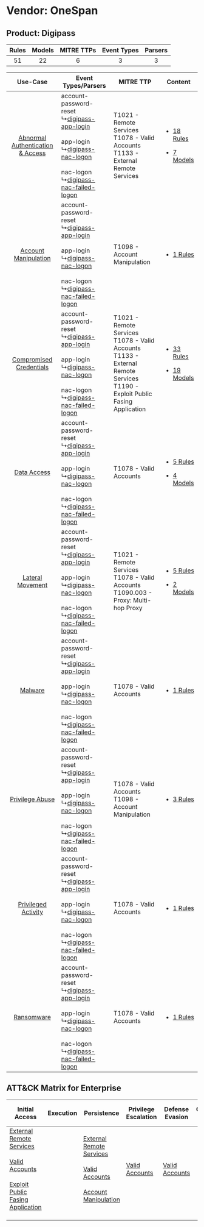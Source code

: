 Vendor: OneSpan
===============
Product: Digipass
-----------------
| Rules | Models | MITRE TTPs | Event Types | Parsers |
|:-----:|:------:|:----------:|:-----------:|:-------:|
|  51   |   22   |     6      |      3      |    3    |

|    Use-Case    | Event Types/Parsers    | MITRE TTP    | Content    |
|:----:| ---- | ---- | ---- |
| [Abnormal Authentication & Access](../../../UseCases/uc_abnormal_authentication_&_access.md) |  account-password-reset<br> ↳[digipass-app-login](Ps/pC_digipassapplogin.md)<br><br> app-login<br> ↳[digipass-nac-logon](Ps/pC_digipassnaclogon.md)<br><br> nac-logon<br> ↳[digipass-nac-failed-logon](Ps/pC_digipassnacfailedlogon.md)<br> | T1021 - Remote Services<br>T1078 - Valid Accounts<br>T1133 - External Remote Services<br>    | [<ul><li>18 Rules</li></ul><ul><li>7 Models</li></ul>](RM/r_m_onespan_digipass_Abnormal_Authentication_&_Access.md) |
|    [Account Manipulation](../../../UseCases/uc_account_manipulation.md)    |  account-password-reset<br> ↳[digipass-app-login](Ps/pC_digipassapplogin.md)<br><br> app-login<br> ↳[digipass-nac-logon](Ps/pC_digipassnaclogon.md)<br><br> nac-logon<br> ↳[digipass-nac-failed-logon](Ps/pC_digipassnacfailedlogon.md)<br> | T1098 - Account Manipulation<br>    | [<ul><li>1 Rules</li></ul>](RM/r_m_onespan_digipass_Account_Manipulation.md)    |
|          [Compromised Credentials](../../../UseCases/uc_compromised_credentials.md)          |  account-password-reset<br> ↳[digipass-app-login](Ps/pC_digipassapplogin.md)<br><br> app-login<br> ↳[digipass-nac-logon](Ps/pC_digipassnaclogon.md)<br><br> nac-logon<br> ↳[digipass-nac-failed-logon](Ps/pC_digipassnacfailedlogon.md)<br> | T1021 - Remote Services<br>T1078 - Valid Accounts<br>T1133 - External Remote Services<br>T1190 - Exploit Public Fasing Application<br> | [<ul><li>33 Rules</li></ul><ul><li>19 Models</li></ul>](RM/r_m_onespan_digipass_Compromised_Credentials.md)         |
|    [Data Access](../../../UseCases/uc_data_access.md)    |  account-password-reset<br> ↳[digipass-app-login](Ps/pC_digipassapplogin.md)<br><br> app-login<br> ↳[digipass-nac-logon](Ps/pC_digipassnaclogon.md)<br><br> nac-logon<br> ↳[digipass-nac-failed-logon](Ps/pC_digipassnacfailedlogon.md)<br> | T1078 - Valid Accounts<br>    | [<ul><li>5 Rules</li></ul><ul><li>4 Models</li></ul>](RM/r_m_onespan_digipass_Data_Access.md)    |
|    [Lateral Movement](../../../UseCases/uc_lateral_movement.md)    |  account-password-reset<br> ↳[digipass-app-login](Ps/pC_digipassapplogin.md)<br><br> app-login<br> ↳[digipass-nac-logon](Ps/pC_digipassnaclogon.md)<br><br> nac-logon<br> ↳[digipass-nac-failed-logon](Ps/pC_digipassnacfailedlogon.md)<br> | T1021 - Remote Services<br>T1078 - Valid Accounts<br>T1090.003 - Proxy: Multi-hop Proxy<br>    | [<ul><li>5 Rules</li></ul><ul><li>2 Models</li></ul>](RM/r_m_onespan_digipass_Lateral_Movement.md)    |
|    [Malware](../../../UseCases/uc_malware.md)    |  account-password-reset<br> ↳[digipass-app-login](Ps/pC_digipassapplogin.md)<br><br> app-login<br> ↳[digipass-nac-logon](Ps/pC_digipassnaclogon.md)<br><br> nac-logon<br> ↳[digipass-nac-failed-logon](Ps/pC_digipassnacfailedlogon.md)<br> | T1078 - Valid Accounts<br>    | [<ul><li>1 Rules</li></ul>](RM/r_m_onespan_digipass_Malware.md)    |
|    [Privilege Abuse](../../../UseCases/uc_privilege_abuse.md)    |  account-password-reset<br> ↳[digipass-app-login](Ps/pC_digipassapplogin.md)<br><br> app-login<br> ↳[digipass-nac-logon](Ps/pC_digipassnaclogon.md)<br><br> nac-logon<br> ↳[digipass-nac-failed-logon](Ps/pC_digipassnacfailedlogon.md)<br> | T1078 - Valid Accounts<br>T1098 - Account Manipulation<br>    | [<ul><li>3 Rules</li></ul>](RM/r_m_onespan_digipass_Privilege_Abuse.md)    |
|    [Privileged Activity](../../../UseCases/uc_privileged_activity.md)    |  account-password-reset<br> ↳[digipass-app-login](Ps/pC_digipassapplogin.md)<br><br> app-login<br> ↳[digipass-nac-logon](Ps/pC_digipassnaclogon.md)<br><br> nac-logon<br> ↳[digipass-nac-failed-logon](Ps/pC_digipassnacfailedlogon.md)<br> | T1078 - Valid Accounts<br>    | [<ul><li>1 Rules</li></ul>](RM/r_m_onespan_digipass_Privileged_Activity.md)    |
|    [Ransomware](../../../UseCases/uc_ransomware.md)    |  account-password-reset<br> ↳[digipass-app-login](Ps/pC_digipassapplogin.md)<br><br> app-login<br> ↳[digipass-nac-logon](Ps/pC_digipassnaclogon.md)<br><br> nac-logon<br> ↳[digipass-nac-failed-logon](Ps/pC_digipassnacfailedlogon.md)<br> | T1078 - Valid Accounts<br>    | [<ul><li>1 Rules</li></ul>](RM/r_m_onespan_digipass_Ransomware.md)    |

ATT&CK Matrix for Enterprise
----------------------------
| Initial Access                                                                                                                                                                                                                         | Execution | Persistence                                                                                                                                                                                                               | Privilege Escalation                                                | Defense Evasion                                                     | Credential Access | Discovery | Lateral Movement                                                     | Collection | Command and Control                                                                                                                       | Exfiltration | Impact |
| -------------------------------------------------------------------------------------------------------------------------------------------------------------------------------------------------------------------------------------- | --------- | ------------------------------------------------------------------------------------------------------------------------------------------------------------------------------------------------------------------------- | ------------------------------------------------------------------- | ------------------------------------------------------------------- | ----------------- | --------- | -------------------------------------------------------------------- | ---------- | ----------------------------------------------------------------------------------------------------------------------------------------- | ------------ | ------ |
| [External Remote Services](https://attack.mitre.org/techniques/T1133)<br><br>[Valid Accounts](https://attack.mitre.org/techniques/T1078)<br><br>[Exploit Public Fasing Application](https://attack.mitre.org/techniques/T1190)<br><br> |           | [External Remote Services](https://attack.mitre.org/techniques/T1133)<br><br>[Valid Accounts](https://attack.mitre.org/techniques/T1078)<br><br>[Account Manipulation](https://attack.mitre.org/techniques/T1098)<br><br> | [Valid Accounts](https://attack.mitre.org/techniques/T1078)<br><br> | [Valid Accounts](https://attack.mitre.org/techniques/T1078)<br><br> |                   |           | [Remote Services](https://attack.mitre.org/techniques/T1021)<br><br> |            | [Proxy: Multi-hop Proxy](https://attack.mitre.org/techniques/T1090/003)<br><br>[Proxy](https://attack.mitre.org/techniques/T1090)<br><br> |              |        |